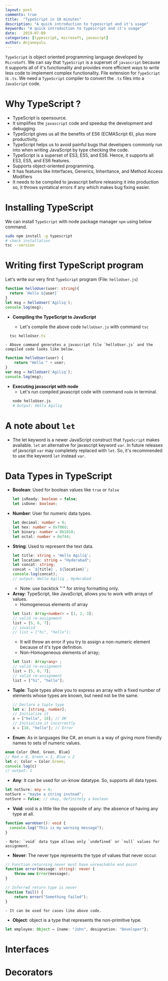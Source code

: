 ```yaml
---
layout: post
comments: true
title:  "TypeScript in 10 minutes"
description: "A quick introduction to typescript and it's usage"
keywords: "A quick introduction to typescript and it's usage"
date:   2019-07-09
categories: [typescript, microsoft, javascrpt]
author: Anjaneyulu
---
```

`TypeScript` is object oriented programming language developed by `MicroSoft`. We can say that `TypeScript` is a superset of `javascript` because it supports all of it's functionality and provides more efficient ways to write less code to implement complex functionality.
File extension for `TypeScript` is `.ts`. We need a `TypeScript` compiler to convert the `.ts` files into a `JavaScript` code.

# Why TypeScript ?
  - TypeScript is opensource.
  - It simplifies the `javascript` code and speedup the development and debugging.
  - TypeScript gives us all the benefits of ES6 (ECMAScript 6), plus more productivity.
  - TypeScript helps us to avoid painful bugs that developers commonly run into when writing JavaScript by type checking the code.
  - TypeScript is a superset of ES3, ES5, and ES6. Hence, it supports all ES3, ES5, and ES6 features.
  - Supports object-oriented programming.
  - It has features like Interfaces, Generics, Inheritance, and Method Access Modifiers
  - It needs to be compiled to javascript before releasing it into production so, it throws syntatical errors if any which makes bug fixing easier.

# Installing TypeScript
We can install `TypeScript` with node package manager `npm` using below command.
```sh
sudo npm install -g typescript
# check installation
tsc --version
```
# Writing first TypeScript program
Let's write our very first `TypeScript` program (File: `helloUser.js`)
```ts
function helloUser(user: string){
  return `Hello ${user}`
}
let msg = helloUser('Agiliq');
console.log(msg);
```
  - **Compiling the TypeScript to JavaScript**

    - Let's compile the above code `helloUser.js` with command `tsc`
```ts
  tsc helloUser.ts
```
    - Above command generates a javascript file `helloUser.js` and the compiled code looks like below.
```javascript
function helloUser(user) {
    return "Hello " + user;
}
var msg = helloUser('Agiliq');
console.log(msg);
```

  - **Executing javascript with node**
    - Let's run compiled javascript code with command `node` in terminal.
    ```sh
    node helloUser.js
    # Output: Hello Agiliq
    ```

# A note about `let`
  - The let keyword is a newer JavaScript construct that `TypeScript` makes available. `let` an alternative for javascript keyword `var`. In future releases of javscript `var` may completely replaced with `let`. So, it's recommended to use the keyword `let` instead `var`. 

# Data Types in TypeScript
  * **Boolean**: Used for boolean values like `true` or `false`
    ```ts
    let isReady: boolean = false;
    let isDone: boolean;
    ```
  * **Number**: User for numeric data types.
    ```ts
    let decimal: number = 6;
    let hex: number = 0xf00d;
    let binary: number = 0b1010;
    let octal: number = 0o744;
    ```
  * **String**: Used to represent the text data.
    ```ts
    let title: string = 'Hello Agiliq';
    let location: string = "Hyderabad";
    let concat: string;
    concat = `${title} , ${location}`;
    console.log(concat);
    // output: Hello Agiliq , Hyderabad
    ```
    - Note: use backtick "`" for string formatting only.
  * **Array**: TypeScript, like JavaScript, allows you to work with arrays of values.
    - Homogeneous elements of array
    ```ts
    let list: Array<number> = [1, 2, 3];
    // valid re-assignment
    list = [5, 6, 7];
    // invalid
    // list = ["hi", "hello"];
    ```
      - It will throw an error if you try to assign a non-numeric element because of it's type definition.
    - Non-Homogeneous elements of array;
     ```ts
    let list: Array<any> ;
    // valid re-assignment
    list = [5, 6, 7];
    // valid re-assignment
    list = ["hi", "hello"];
    ```
  * **Tuple**: Tuple types allow you to express an array with a fixed number of elements whose types are known, but need not be the same.
    ```ts
    // Declare a tuple type
    let x: [string, number];
    // Initialize it
    x = ["hello", 10]; // OK
    // Initialize it incorrectly
    x = [10, "hello"]; // Error
    ```
  * **Enum**: As in languages like C#, an enum is a way of giving more friendly names to sets of numeric values.
  ```ts
  enum Color {Red, Green, Blue}
  // Red = 0, Green = 1, Blue = 2 
  let c: Color = Color.Green;
  console.log(c)
  // output: 1
  ```
  * **Any**: It can be used for un-know datatype. So, supports all data types.
  ```ts
  let notSure: any = 4;
  notSure = "maybe a string instead";
  notSure = false; // okay, definitely a boolean
  ```
  * **Void**: void is a little like the opposite of any: the absence of having any type at all.
  ```ts
  function warnUser(): void {
    console.log("This is my warning message");
  }
  ```
    - Note: `void` data type allows only `undefined` or `null` values for assignment.
  * **Never**: The never type represents the type of values that never occur.
  ```ts
  // Function returning never must have unreachable end point
  function error(message: string): never {
      throw new Error(message);
  }

  // Inferred return type is never
  function fail() {
      return error("Something failed");
  }
  ```
    - It can be used for cases like above code.
  * **Object**: object is a type that represents the non-primitive type.
  ```ts
  let employee: Object = {name: "John", designation: "Developer"};
  ```

# Interfaces

# Decorators
